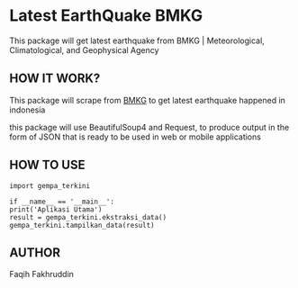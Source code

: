 # Latest EarthQuake BMKG
This package will get latest earthquake from BMKG | Meteorological, Climatological, and Geophysical Agency
## HOW IT WORK?
This package will scrape from [BMKG](https://bmkg.go.id) to get latest earthquake happened in indonesia

this package will use BeautifulSoup4 and Request, to produce output in the form of JSON that is ready to be used in web or mobile applications

## HOW TO USE

    import gempa_terkini

    if __name__ == '__main__':
    print('Aplikasi Utama')
    result = gempa_terkini.ekstraksi_data()
    gempa_terkini.tampilkan_data(result)
## AUTHOR
Faqih Fakhruddin


